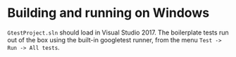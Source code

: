 # Building and running on Windows
```GtestProject.sln``` should load in Visual Studio 2017. The
boilerplate tests run out of the box using the built-in googletest
runner, from the menu ```Test -> Run -> All tests```.